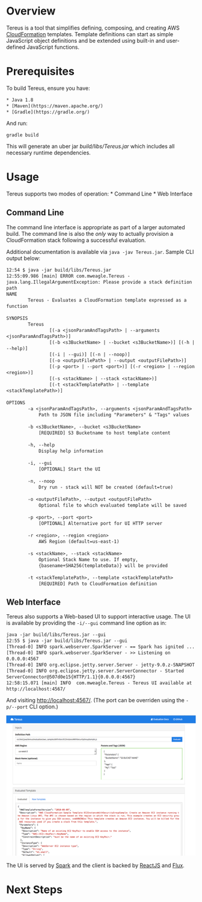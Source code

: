 # Overview

Tereus is a tool that simplifies defining, composing, and creating AWS
[CloudFormation](http://aws.amazon.com/cloudformation/) templates.  Template
definitions can start as simple JavaScript object definitions and be
extended using built-in and user-defined JavaScript functions.

# Prerequisites

To build Tereus, ensure you have:

    * Java 1.8
    * [Maven](https://maven.apache.org/)
    * [Gradle](https://gradle.org/)

And run:

```
gradle build

```

This will generate an uber jar _build/libs/Tereus.jar_ which includes
all necessary runtime dependencies.

# Usage

Tereus supports two modes of operation:
    * Command Line
    * Web Interface

## Command Line

The command line interface is appropriate as part of a larger automated build.  The command line is also the _only_ way to actually provision a CloudFormation stack
following a successful evaluation.

Additional documentation is available via `java -jav Tereus.jar`.  Sample CLI output below:

```
12:54 $ java -jar build/libs/Tereus.jar
12:55:09.986 [main] ERROR com.mweagle.Tereus - java.lang.IllegalArgumentException: Please provide a stack definition path
NAME
        Tereus - Evaluates a CloudFormation template expressed as a function

SYNOPSIS
        Tereus
                [(-a <jsonParamAndTagsPath> | --arguments <jsonParamAndTagsPath>)]
                [(-b <s3BucketName> | --bucket <s3BucketName>)] [(-h | --help)]
                [(-i | --gui)] [(-n | --noop)]
                [(-o <outputFilePath> | --output <outputFilePath>)]
                [(-p <port> | --port <port>)] [(-r <region> | --region <region>)]
                [(-s <stackName> | --stack <stackName>)]
                [(-t <stackTemplatePath> | --template <stackTemplatePath>)]

OPTIONS
        -a <jsonParamAndTagsPath>, --arguments <jsonParamAndTagsPath>
            Path to JSON file including "Parameters" & "Tags" values

        -b <s3BucketName>, --bucket <s3BucketName>
            [REQUIRED] S3 Bucketname to host template content

        -h, --help
            Display help information

        -i, --gui
            [OPTIONAL] Start the UI

        -n, --noop
            Dry run - stack will NOT be created (default=true)

        -o <outputFilePath>, --output <outputFilePath>
            Optional file to which evaluated template will be saved

        -p <port>, --port <port>
            [OPTIONAL] Alternative port for UI HTTP server

        -r <region>, --region <region>
            AWS Region (default=us-east-1)

        -s <stackName>, --stack <stackName>
            Optional Stack Name to use. If empty,
            {basename+SHA256(templateData)} will be provided

        -t <stackTemplatePath>, --template <stackTemplatePath>
            [REQUIRED] Path to CloudFormation definition
```

## Web Interface

Tereus also supports a Web-based UI to support interactive usage.  The UI is available by providing the `-i/--gui` command line option as in:

```
java -jar build/libs/Tereus.jar --gui
12:55 $ java -jar build/libs/Tereus.jar --gui
[Thread-0] INFO spark.webserver.SparkServer - == Spark has ignited ...
[Thread-0] INFO spark.webserver.SparkServer - >> Listening on 0.0.0.0:4567
[Thread-0] INFO org.eclipse.jetty.server.Server - jetty-9.0.z-SNAPSHOT
[Thread-0] INFO org.eclipse.jetty.server.ServerConnector - Started ServerConnector@507d0e15{HTTP/1.1}{0.0.0.0:4567}
12:58:15.071 [main] INFO  com.mweagle.Tereus - Tereus UI available at http://localhost:4567/
```

And visiting [http://localhost:4567/](http://localhost:4567/).  (The port can be overriden using the `-p/--port` CLI option.)

![Tereus GUI](Tereus.png)

The UI is served by [Spark](http://sparkjava.com/) and the client is backed by [ReactJS](http://facebook.github.io/react/) and [Flux](https://github.com/facebook/flux).




# Next Steps